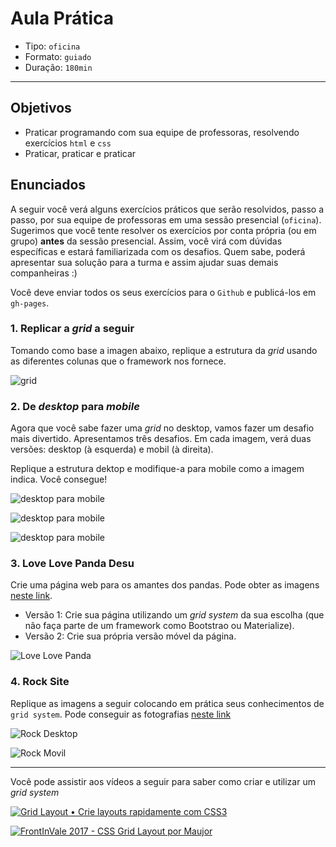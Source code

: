 # Aula Prática

- Tipo: `oficina`
- Formato: `guiado`
- Duração: `180min`

***

## Objetivos

- Praticar programando com sua equipe de professoras, resolvendo exercícios `html` e `css`
- Praticar, praticar e praticar

## Enunciados

A seguir você verá alguns exercícios práticos que serão resolvidos, passo a passo, por sua equipe de professoras em uma sessão presencial (`oficina`). Sugerimos que você tente resolver os exercícios por conta própria (ou em grupo) **antes** da sessão presencial. Assim, você virá com dúvidas específicas e estará familiarizada com os desafios. Quem sabe, poderá apresentar sua solução para a turma e assim ajudar suas demais companheiras :)

Você deve enviar todos os seus exercícios para o `Github` e publicá-los em `gh-pages`.

### 1. Replicar a *grid* a seguir

Tomando como base a imagen abaixo, replique a estrutura da *grid* usando as diferentes colunas que o framework nos fornece.

![grid](https://raw.githubusercontent.com/Laboratoria/curricula-js/3f8afb2f9db271342808d21647911c1de5c7d19f/04-social-network/00-rwd/06-guided-exercises/ejercicio-grid-gral.png)

### 2. De *desktop* para *mobile*

Agora que você sabe fazer uma *grid* no desktop, vamos fazer um desafio mais divertido.
Apresentamos três desafios. Em cada imagem, verá duas versões: desktop (à esquerda) e mobil (à direita).

Replique a estrutura dektop e modifique-a para mobile como a imagem indica. Você consegue!

![desktop para mobile](https://raw.githubusercontent.com/Laboratoria/curricula-js/3f8afb2f9db271342808d21647911c1de5c7d19f/04-social-network/00-rwd/06-guided-exercises/ex-desktop-mobile.png)

![desktop para mobile](https://raw.githubusercontent.com/Laboratoria/curricula-js/3f8afb2f9db271342808d21647911c1de5c7d19f/04-social-network/00-rwd/06-guided-exercises/ex-desktop-mobile2.png)

![desktop para mobile](https://raw.githubusercontent.com/Laboratoria/curricula-js/3f8afb2f9db271342808d21647911c1de5c7d19f/04-social-network/00-rwd/06-guided-exercises/ex-desktop-mobile3.png)

### 3. Love Love Panda Desu

Crie uma página web para os amantes dos pandas. Pode obter as imagens [neste link](https://github.com/rafaelbcerri/love-panda).

- Versão 1: Crie sua página utilizando um *grid system* da sua escolha (que não faça parte de um framework como Bootstrao ou Materialize).
- Versão 2: Crie sua própria versão móvel da página.

![Love Love Panda](https://raw.githubusercontent.com/Laboratoria/curricula-js/a5233dee21c1cb455bc0c044ad4eb0f6b906f960/04-social-network/00-rwd/05-guided-exercises/love-love-panda.png)

### 4. Rock Site

Replique as imagens a seguir colocando em prática seus conhecimentos de `grid system`.
Pode conseguir as fotografias [neste link](https://github.com/rafaelbcerri/rock-site)

![Rock Desktop](https://raw.githubusercontent.com/Laboratoria/curricula-js/a5233dee21c1cb455bc0c044ad4eb0f6b906f960/04-social-network/00-rwd/05-guided-exercises/rock-desktop.png)

![Rock Movil](https://raw.githubusercontent.com/Laboratoria/curricula-js/a5233dee21c1cb455bc0c044ad4eb0f6b906f960/04-social-network/00-rwd/05-guided-exercises/rock-movil.png)

***

Você pode assistir aos vídeos a seguir para saber como criar e utilizar um *grid system*

[![Grid Layout • Crie layouts rapidamente com CSS3](https://img.youtube.com/vi/RNvQzo4DoOA/0.jpg)](https://www.youtube.com/watch?v=RNvQzo4DoOA)

[![FrontInVale 2017 - CSS Grid Layout por Maujor](https://img.youtube.com/vi/6hBFRwpXQko/0.jpg)](https://www.youtube.com/watch?v=6hBFRwpXQko)
